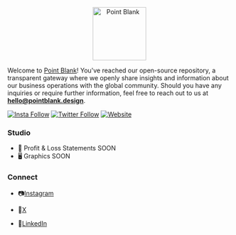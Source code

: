 <p align="center">
  <a href="https://www.pointblank.design/" target='_blank'>
    <img alt="Point Blank" src="https://www.pointblank.design/_next/image?url=%2F_next%2Fstatic%2Fmedia%2Fmaster-20.43ce37de.png&w=3840&q=75" width="120">
  </a>
</p>


Welcome to  [Point Blank](https://www.pointblank.design/)!  You've reached our open-source repository, 
a transparent gateway where we openly 
share insights and information about our 
business operations with the global community. 
Should you have any inquiries or require further information, 
feel free to reach out to us at **hello@pointblank.design**. 

[![Insta Follow](https://img.shields.io/badge/Instagram-E4405F?style=for-the-badge&logo=instagram&logoColor=white)](https://www.instagram.com/pointblank.design/)
[![Twitter Follow](https://img.shields.io/badge/Twitter-1DA1F2?style=for-the-badge&logo=twitter&logoColor=white)](https://twitter.com/PointBlankpbk)
[![Website](https://img.shields.io/website-up-down-green-red/http/shields.io.svg?label=point.blank)](https://www.pointblank.design/)


### Studio

- 💸 Profit & Loss Statements SOON
- 🖥 Graphics SOON


### Connect

- 📷[Instagram](https://www.instagram.com/pointblank.design/)

- 🙅[X](https://twitter.com/PointBlankpbk)

- 🌊[LinkedIn](https://www.linkedin.com/company/pointblankpbk/)
